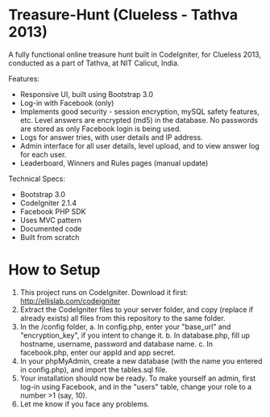 Treasure-Hunt (Clueless - Tathva 2013)
======================================

A fully functional online treasure hunt built in CodeIgniter, for Clueless 2013, conducted as a part of Tathva, at NIT Calicut, India.

Features:
* Responsive UI, built using Bootstrap 3.0
* Log-in with Facebook (only)
* Implements good security - session encryption, mySQL safety features, etc. Level answers are encrypted (md5) in the database. No passwords are stored as only Facebook login is being used.
* Logs for answer tries, with user details and IP address.
* Admin interface for all user details, level upload, and to view answer log for each user.
* Leaderboard, Winners and Rules pages (manual update)

Technical Specs:
* Bootstrap 3.0
* CodeIgniter 2.1.4
* Facebook PHP SDK
* Uses MVC pattern
* Documented code
* Built from scratch

How to Setup
============
1. This project runs on CodeIgniter. Download it first: http://ellislab.com/codeigniter
2. Extract the CodeIgniter files to your server folder, and copy (replace if already exists) all files from this repository to the same folder.
3. In the /config folder,
	a. In config.php, enter your "base_url" and "encryption_key", if you intent to change it.
	b. In database.php, fill up hostname, username, password and database name.
	c. In facebook.php, enter our appId and app secret.
4. In your phpMyAdmin, create a new database (with the name you entered in config.php), and import the tables.sql file.
5. Your installation should now be ready. To make yourself an admin, first log-in using Facebook, and in the "users" table, change your role to a number >1 (say, 10).
6. Let me know if you face any problems.